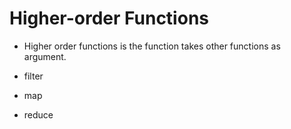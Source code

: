 # Higher-order Functions

- Higher order functions is the function takes other functions as argument.

- filter
- map
- reduce
